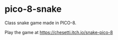 # pico-8-snake

Class snake game made in PICO-8. 

Play the game at https://chesetti.itch.io/snake-pico-8

